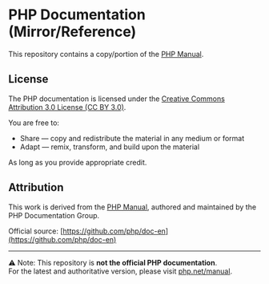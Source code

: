 # PHP Documentation (Mirror/Reference)

This repository contains a copy/portion of the [PHP Manual](https://www.php.net/manual/).

## License

The PHP documentation is licensed under the [Creative Commons Attribution 3.0 License (CC BY 3.0)](https://creativecommons.org/licenses/by/3.0/).

You are free to:

- Share — copy and redistribute the material in any medium or format
- Adapt — remix, transform, and build upon the material

As long as you provide appropriate credit.

## Attribution

This work is derived from the [PHP Manual](https://www.php.net/manual/), authored and maintained by the PHP Documentation Group.

Official source: [https://github.com/php/doc-en](https://github.com/php/doc-en)

---

⚠️ Note: This repository is **not the official PHP documentation**.  
For the latest and authoritative version, please visit [php.net/manual](https://www.php.net/manual/).
